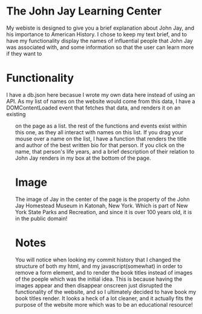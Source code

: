 # The John Jay Learning Center

My webiste is designed to give you a brief explanation about John Jay, and his importance 
to American History. I chose to keep my text brief, and to have my functionality display 
the names of influential people that John Jay was associated with, and some information 
so that the user can learn more if they want to

# Functionality

I have a db.json here becasue I wrote my own data here instead of using an API.
As my list of names on the website would come from this data, I have a DOMContentLoaded
event that fetches that data, and renders it on an existing <ul> on the page as a list.
the rest of the functions and events exist within this one, as they all interact with names 
on this list. If you drag your mouse over a name on the list, I have a function that
renders the title and author of the best written bio for that person. If you click on the 
name, that person's life years, and a brief description of their relation to John Jay renders
in my box at the bottom of the page.

# Image

The image of Jay in the center of the page is the property of the John Jay Homestead Museum
in Katonah, New York. Which is part of New York State Parks and Recreation, and since it is 
over 100 years old, it is in the public domain!

# Notes

You will notice when looking my commit history that I changed the structure of both my html, 
and my javascript(somewhat) in order to remove a form element, and to render the book titles
instead of images of the poeple which was the initial idea. This is because having the images 
appear and then disappear onscreen just disrupted the functionality of the website, and so
I ultimately decided to have book my book titles render. It looks a heck of a lot cleaner,
and it actually fits the purpose of the website more which was to be an educational resource!